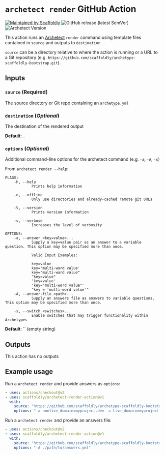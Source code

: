# `archetect render` GitHub Action

[![Maintained by Scaffoldly](https://img.shields.io/badge/maintained%20by-scaffoldly-blueviolet)](https://github.com/scaffoldly)
![GitHub release (latest SemVer)](https://img.shields.io/github/v/release/scaffoldly/archetect-render-action)
![Archetect Version](https://img.shields.io/badge/archetect-%3E%3D0.6.1-blue.svg)

This action runs an [Archetect](https://github.com/archetect/archetect) `render`
command using template files contained in `source` and outputs to `destination`.

`source` can be a directory relative to where the action is running or a URL to
a Git repository (e.g. `https://github.com/scaffoldly/archetype-scaffoldly-bootstrap.git`).

## Inputs

### `source` (**Required**)

The source directory or Git repo containing an `archetype.yml`

### `destination` (_Optional_)

The destination of the rendered output

**Default**: `.`

### `options` (_Optional_)

Additional command-line options for the archetect command (e.g. `-a`, `-A`, `-s`)

From `archetect render --help`:

```
FLAGS:
    -h, --help
            Prints help information

    -o, --offline
            Only use directories and already-cached remote git URLs

    -V, --version
            Prints version information

    -v, --verbose
            Increases the level of verbosity

OPTIONS:
    -a, --answer <key=value>...
            Supply a key=value pair as an answer to a variable question. This option may be specified more than once.

            Valid Input Examples:

            key=value
            key='multi-word value'
            key="multi-word value"
            "key=value"
            'key=value'
            'key="multi-word value"'
            "key = 'multi-word value'"
    -A, --answer-file <path>...
            Supply an answers file as answers to variable questions. This option may be specified more than once.

    -s, --switch <switches>...
            Enable switches that may trigger functionality within Archetypes
```

**Default**: `` (empty string)

## Outputs

This action has no outputs

## Example usage

Run a `archetect render` and provide answers as `options`:

```yaml
- uses: actions/checkout@v2
- uses: scaffoldly/archetect-render-action@v1
  with:
    source: "https://github.com/scaffoldly/archetype-scaffoldly-bootstrap.git"
    options: "-a nonlive_domain=myproject.dev -a live_domain=myproject.com"
```

Run a `archetect render` and provide an answers file:

```yaml
- uses: actions/checkout@v2
- uses: scaffoldly/archetect-render-action@v1
  with:
    source: "https://github.com/scaffoldly/archetype-scaffoldly-bootstrap.git"
    options: "-A ./path/to/answers.yml"
```
